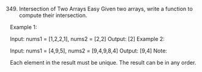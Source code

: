 349. Intersection of Two Arrays
Easy
Given two arrays, write a function to compute their intersection.

Example 1:

Input: nums1 = [1,2,2,1], nums2 = [2,2]
Output: [2]
Example 2:

Input: nums1 = [4,9,5], nums2 = [9,4,9,8,4]
Output: [9,4]
Note:

Each element in the result must be unique.
The result can be in any order.

